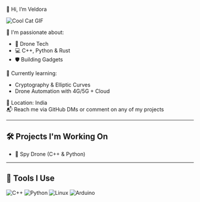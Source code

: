 👋 Hi, I’m Veldora 

![Cool Cat GIF](https://media.giphy.com/media/RHbEAhqPB8yw8/giphy.gif)

🧠 I'm passionate about:
- 🚀 Drone Tech
- 💻 C++, Python & Rust
- 🛡️ Building Gadgets

🌱 Currently learning:
- Cryptography & Elliptic Curves
- Drone Automation with 4G/5G + Cloud


📍 Location: India  
📬 Reach me via GitHub DMs or comment on any of my projects

---

## 🛠️ Projects I'm Working On

- 🤖 Spy Drone (C++ & Python)
  

---

## 🧰 Tools I Use

![C++](https://img.shields.io/badge/-C++-00599C?style=for-the-badge&logo=cplusplus&logoColor=white)
![Python](https://img.shields.io/badge/-Python-3776AB?style=for-the-badge&logo=python&logoColor=white)
![Linux](https://img.shields.io/badge/-Linux-FCC624?style=for-the-badge&logo=linux&logoColor=black)
![Arduino](https://img.shields.io/badge/-Arduino-00979D?style=for-the-badge&logo=arduino&logoColor=white) 
